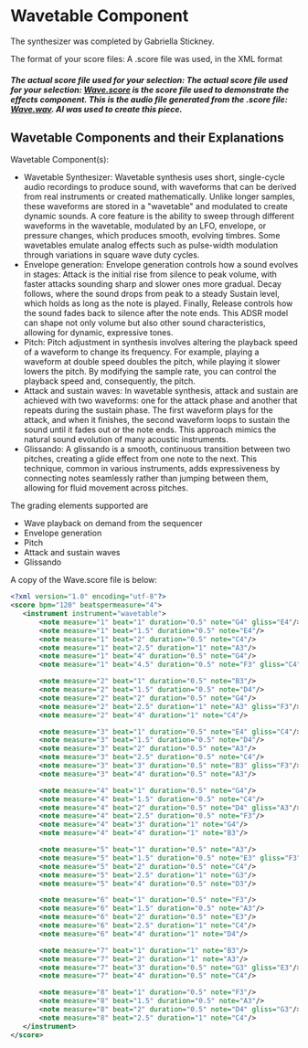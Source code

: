 # Wavetable Component

The synthesizer was completed by Gabriella Stickney.

The format of your score files: A .score file was used, in the XML format

##### The actual score file used for your selection: The actual score file used for your selection: [Wave.score](./Wave.score) is the score file used to demonstrate the effects component. This is the audio file generated from the .score file: [Wave.wav](./Wave.wav). AI was used to create this piece.

## Wavetable Components and their Explanations

Wavetable Component(s):

- Wavetable Synthesizer: Wavetable synthesis uses short, single-cycle audio recordings to produce sound, with waveforms that can be derived from real instruments or created mathematically. Unlike longer samples, these waveforms are stored in a "wavetable" and modulated to create dynamic sounds. A core feature is the ability to sweep through different waveforms in the wavetable, modulated by an LFO, envelope, or pressure changes, which produces smooth, evolving timbres. Some wavetables emulate analog effects such as pulse-width modulation through variations in square wave duty cycles. 
- Envelope generation: Envelope generation controls how a sound evolves in stages: Attack is the initial rise from silence to peak volume, with faster attacks sounding sharp and slower ones more gradual. Decay follows, where the sound drops from peak to a steady Sustain level, which holds as long as the note is played. Finally, Release controls how the sound fades back to silence after the note ends. This ADSR model can shape not only volume but also other sound characteristics, allowing for dynamic, expressive tones.
- Pitch: Pitch adjustment in synthesis involves altering the playback speed of a waveform to change its frequency. For example, playing a waveform at double speed doubles the pitch, while playing it slower lowers the pitch. By modifying the sample rate, you can control the playback speed and, consequently, the pitch.
- Attack and sustain waves: In wavetable synthesis, attack and sustain are achieved with two waveforms: one for the attack phase and another that repeats during the sustain phase. The first waveform plays for the attack, and when it finishes, the second waveform loops to sustain the sound until it fades out or the note ends. This approach mimics the natural sound evolution of many acoustic instruments.
- Glissando: A glissando is a smooth, continuous transition between two pitches, creating a glide effect from one note to the next. This technique, common in various instruments, adds expressiveness by connecting notes seamlessly rather than jumping between them, allowing for fluid movement across pitches.


The grading elements supported are 
- Wave playback on demand from the sequencer
- Envelope generation
- Pitch
- Attack and sustain waves
- Glissando


A copy of the Wave.score file is below:

```xml
﻿<?xml version="1.0" encoding="utf-8"?>
<score bpm="120" beatspermeasure="4">
   <instrument instrument="wavetable">
       <note measure="1" beat="1" duration="0.5" note="G4" gliss="E4"/>
       <note measure="1" beat="1.5" duration="0.5" note="E4"/>
       <note measure="1" beat="2" duration="0.5" note="C4"/>
       <note measure="1" beat="2.5" duration="1" note="A3"/>
       <note measure="1" beat="4" duration="0.5" note="G4"/>
       <note measure="1" beat="4.5" duration="0.5" note="F3" gliss="C4"/>

       <note measure="2" beat="1" duration="0.5" note="B3"/>
       <note measure="2" beat="1.5" duration="0.5" note="D4"/>
       <note measure="2" beat="2" duration="0.5" note="G4"/>
       <note measure="2" beat="2.5" duration="1" note="A3" gliss="F3"/>
       <note measure="2" beat="4" duration="1" note="C4"/>

       <note measure="3" beat="1" duration="0.5" note="E4" gliss="C4"/>
       <note measure="3" beat="1.5" duration="0.5" note="D4"/>
       <note measure="3" beat="2" duration="0.5" note="A3"/>
       <note measure="3" beat="2.5" duration="0.5" note="C4"/>
       <note measure="3" beat="3" duration="0.5" note="B3" gliss="F3"/>
       <note measure="3" beat="4" duration="0.5" note="A3"/>

       <note measure="4" beat="1" duration="0.5" note="G4"/>
       <note measure="4" beat="1.5" duration="0.5" note="C4"/>
       <note measure="4" beat="2" duration="0.5" note="D4" gliss="A3"/>
       <note measure="4" beat="2.5" duration="0.5" note="F3"/>
       <note measure="4" beat="3" duration="1" note="G4"/>
       <note measure="4" beat="4" duration="1" note="B3"/>

       <note measure="5" beat="1" duration="0.5" note="A3"/>
       <note measure="5" beat="1.5" duration="0.5" note="E3" gliss="F3"/>
       <note measure="5" beat="2" duration="0.5" note="C4"/>
       <note measure="5" beat="2.5" duration="1" note="G3"/>
       <note measure="5" beat="4" duration="0.5" note="D3"/>

       <note measure="6" beat="1" duration="0.5" note="F3"/>
       <note measure="6" beat="1.5" duration="0.5" note="A3"/>
       <note measure="6" beat="2" duration="0.5" note="E3"/>
       <note measure="6" beat="2.5" duration="1" note="C4"/>
       <note measure="6" beat="4" duration="1" note="D4"/>

       <note measure="7" beat="1" duration="1" note="B3"/>
       <note measure="7" beat="2" duration="1" note="A3"/>
       <note measure="7" beat="3" duration="0.5" note="G3" gliss="E3"/>
       <note measure="7" beat="4" duration="0.5" note="C4"/>

       <note measure="8" beat="1" duration="0.5" note="F3"/>
       <note measure="8" beat="1.5" duration="0.5" note="A3"/>
       <note measure="8" beat="2" duration="0.5" note="D4" gliss="G3"/>
       <note measure="8" beat="2.5" duration="1" note="C4"/>
   </instrument>
</score>
```
